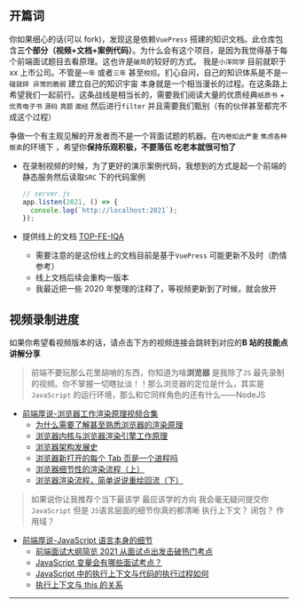 ## 开篇词

你如果细心的话(可以 fork)，发现这是依赖`VuePress` 搭建的知识文档。此仓库包含**三个部分（视频+文档+案例代码）**。为什么会有这个项目，是因为我觉得基于每个前端面试题目去看原理。这也许是`破局`的较好的方式。
我是`小洋同学` 目前就职于 xx 上市公司。不管是`一年` 或者`三年` 甚至`校招`。扪心自问，自己的知识体系是不是`一碰就碎 异常的脆弱` 建立自己的知识宇宙 本身就是一个相当漫长的过程。在这条路上 希望我们一起前行。这条战线是相当长的，需要我们阅读大量的优质经典`纸质书` + `优秀电子书` `源码` `真题` `面经` 然后进行`filter` 并且需要我们甄别（有的伙伴甚至都完不成这个过程）

争做一个有主观见解的开发者而不是一个背面试题的机器。在`内卷如此严重` `焦虑各种贩卖`的环境下 ，希望你**保持乐观积极，不要落伍 吃老本就很可怕了**

- 在录制视频的时候，为了更好的演示案例代码，我想到的方式是起一个前端的静态服务然后读取`SRC` 下的代码案例

  ```js
  // server.js
  app.listen(2021, () => {
    console.log(`http://localhost:2021`);
  });
  ```

- 提供线上的文档 [TOP-FE-IQA](https://top-fe-iqa.netlify.app/)

  - 需要注意的是这份线上的文档目前是基于`VuePress` 可能更新不及时（酌情参考）
  - 线上文档后续会重构一版本
  - 我最近把一些 2020 年整理的注释了，等视频更新到了时候，就会放开

## 视频录制进度

如果你希望看视频版本的话，请点击下方的视频连接会跳转到对应的**B 站的技能点讲解分享**

> 前端不要玩那么花里胡哨的东西，你知道为啥**浏览器** 是我除了`JS` 最先录制的视频。你不掌握一切瞎扯淡！！那么浏览器的定位是什么，其实是`JavaScript` 的运行环境，那么和它同样角色的还有什么——NodeJS

- [前端厚说-浏览器工作渲染原理视频合集](https://www.bilibili.com/video/BV1cf4y1t76Y)
  - [为什么需要了解甚至熟悉浏览器的渲染原理](https://www.bilibili.com/video/BV1Cf4y1z7o5)
  - [浏览器内核与浏览器渲染引擎工作原理](https://www.bilibili.com/video/BV1Zz4y127av)
  - [浏览器架构发展史](https://www.bilibili.com/video/BV1yv411h77G)
  - [浏览器新打开的每个 Tab 页是一个进程吗](https://www.bilibili.com/video/BV1cB4y1P7j1)
  - [浏览器细节性的渲染流程（上）](https://www.bilibili.com/video/BV1Q54y187zx)
  - [浏览器渲染流程，简单说说重绘回流（下）](https://www.bilibili.com/video/BV1QZ4y1F7FQ)

> 如果说你让我推荐个当下最该学 最应该学的方向 我会毫无疑问提交你`JavaScript` 但是 `JS`语言层面的细节你真的都清晰 执行上下文？ 闭包？ 作用域？

- [前端厚说-JavaScript 语言本身的细节](https://www.bilibili.com/video/BV1Db4y1S7Qw)
  - [前端面试大纲简览 2021 从面试点出发击破热门考点](https://www.bilibili.com/video/BV1mv4y1f7XJ)
  - [JavaScript 变量会有哪些面试考点？](https://www.bilibili.com/video/BV135411H7SH)
  - [JavaScript 中的执行上下文与代码的执行过程如何](https://www.bilibili.com/video/BV1hf4y1W7MK)
  - [执行上下文与 this 的关系]()

---
